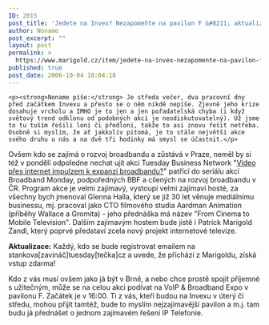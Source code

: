 ```yaml
---
ID: 2015
post_title: 'Jedete na Invex? Nezapomeňte na pavilon F &#8211; aktualizováno'
author: Noname
post_excerpt: ""
layout: post
permalink: >
  https://www.marigold.cz/item/jedete-na-invex-nezapomente-na-pavilon-f-aktualizovano
published: true
post_date: 2006-10-04 18:04:18
---
```

	<p><strong>Noname píše:</strong> Je středa večer, dva pracovní dny před začátkem Invexu a přesto se o něm nikdě nepíše. Zjevně jeho krize dosahuje vrcholu a IMHO je to jen a jen pořadatelská chyba (i když světový trend odklonu od podobných akcí je neodiskutovatelný). Už jsme to tu tuším řešili loni či předloni, takže to asi znovu řešit netřeba. Osobně si myslím, že ať jakkoliv pitomá, je to stále největší akce svého druhu u nás a na dvě tři hodinky má smysl se účastnit.</p>
<p>Ovšem kdo se zajímá o rozvoj broadbandu a zůstává v Praze, neměl by si též v pondělí odpoledne nechat ujít akci Tuesday Business Network "<a href="http://www.tuesday.cz/detailAkce.aspx?id=271">Video přes internet impulzem k expanzi broadbandu?</a>" patřící do seriálu akcí Broadband Monday, podpoředných BBF a cílených na rozvoj broadbandu v ČR. Program akce je velmi zajímavý, vystoupí velmi zajímaví hosté, za všechny bych jmenoval Glenna Halla, který se již 30 let věnuje mediálnímu businessu, mj. pracoval jako CTO filmového studia Aardman Animation (příběhy Wallace a Gromita) - jeho přednáška má název "From Cinema to Mobile Television". Dalším zajímavým hostem bude jistě i Patrick Marigold Zandl, který poprvé představí zcela nový projekt internetové televize.</p>
<p><strong>Aktualizace:</strong> Každý, kdo se bude registrovat emailem na stankova[zavináč]tuesday[tečka]cz a uvede, že přichází z Marigoldu, získá vstup zdarma!</p><p>Kdo z vás musí ovšem jako já být v Brně, a nebo chce prostě spojit příjemné s užitečným, může se na celou akci podívat na VoIP &amp; Broadband Expo v pavilonu F. Začátek je v 16:00. Ti z vás, kteří budou na Invexu v úterý či středu, mohou přijít tamtéž, bude to myslím nejzajímavější pavilon a m.j. tam budu já přednášet o jednom zajímavém řešení IP Telefonie.</p>
